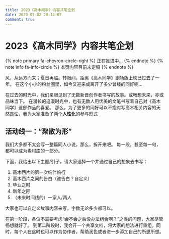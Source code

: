 ```yaml
---
title: 2023《高木同学》内容共笔企划
date: 2023-07-02 20:14:07
comment: true
---
```

# 2023《高木同学》内容共笔企划

{% note primary fa-chevron-circle-right  %}
正在推进中...
{% endnote %}
{% note info fa-info-circle  %}
本页内容目前未定稿
{% endnote %}

风，从远方而来；夏日再临。转眼间，距离《高木同学》剧场版上映已过去了一年。
在这个小小的粉丝圈里，如今又迎来或离开了多少曾经的同好呢...

在过去的时光中，我们亲眼见到了无数新晋创作者书写的故事。或畅想未来，亦或品味当下。
在漫长的追漫时光中，也有无数人用优美的文笔书写着自己对《高木同学》这部作品的喜爱。
那么，为了更多的同好可以不抱对写高木相关内容的天然畏怯，我为大家准备了两个**人性化**的参与形式

## 活动线一：“聚散为形”

我们大多都不太会写一整篇同人小说，那么，拆开来吧。
每一段，甚至每一句，都可以成为素材库的一部分。

下面，我给出以下主题/引子，请大家选择一个并通过自己的想象去书写：

1. 高木西片的第一次结伴旅行
2. 高木西片之间的告白（谁告白？自定义）
3. 毕业之时
4. 新年之际
5. （未来时间线的）一家人/两人

大家也可以自定义故事内容来写，字数无论多少都可以。

在第一阶段，各位不需要考虑“会不会之后没办法组合啊？”之类的问题，大家尽管畅想就好了。
到第二阶段时，我会开一个共享文档，将大家的想法进行重组。同时，每个人在这时也可以作为协作者，帮助润色或者进一步添加自己的所思所想。


